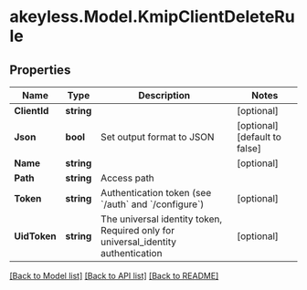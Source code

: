 # akeyless.Model.KmipClientDeleteRule

## Properties

Name | Type | Description | Notes
------------ | ------------- | ------------- | -------------
**ClientId** | **string** |  | [optional] 
**Json** | **bool** | Set output format to JSON | [optional] [default to false]
**Name** | **string** |  | [optional] 
**Path** | **string** | Access path | 
**Token** | **string** | Authentication token (see &#x60;/auth&#x60; and &#x60;/configure&#x60;) | [optional] 
**UidToken** | **string** | The universal identity token, Required only for universal_identity authentication | [optional] 

[[Back to Model list]](../README.md#documentation-for-models) [[Back to API list]](../README.md#documentation-for-api-endpoints) [[Back to README]](../README.md)

